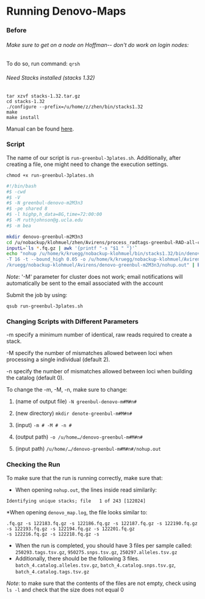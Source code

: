 
# Running Denovo-Maps
### Before
###### Make sure to get on a node on Hoffman-- don't do work on login nodes:

To do so, run command: `qrsh`

###### Need Stacks installed (stacks 1.32) 

```
tar xzvf stacks-1.32.tar.gz
cd stacks-1.32
./configure --prefix=/u/home/z/zhen/bin/stacks1.32
make
make install 
```

Manual can be found [here](http://catchenlab.life.illinois.edu/stacks/manual/).

### Script

The name of our script is `run-greenbul-3plates.sh`. Additionally, after creating a file, one might need to change the 
execution settings. 
```
chmod +x run-greenbul-3plates.sh
```

```sh
#!/bin/bash                                 
#$ -cwd                                                                     
#$ -V                                                                        
#$ -N greenbul-denovo-m2M3n3                                                 
#$ -pe shared 8                                                              
#$ -l highp,h_data=8G,time=72:00:00                                          
#$ -M ruthjohnson@g.ucla.edu                                                 
#$ -m bea 

mkdir denovo-greenbul-m2M3n3
cd /u/nobackup/klohmuel/zhen/Avirens/process_radtags-greenbul-RAD-all-cat 
inputL=`ls *.fq.gz | awk '{printf "-s "$1 " "}'`
echo "nohup /u/home/k/kruegg/nobackup-klohmuel/bin/stacks1.32/bin/denovo_map.pl -m 2 -M 3 -n 3 -S -b 4 -D 'greenbul'
-T 16 -t --bound_high 0.05 -o /u/home/k/kruegg/nobackup-klohmuel/Avirens/denovo-greenbul-m2M3n3" $inputL ">/u/home/k
/kruegg/nobackup-klohmuel/Avirens/denovo-greenbul-m2M3n3/nohup.out" | bash
```
_Note_: '-M' parameter for cluster does not work; email notifications will automatically be sent to the email associated
with the account 

Submit the job by using: 
```
qsub run-greenbul-3plates.sh
```
### Changing Scripts with Different Parameters 
-m specify a minimum number of identical, raw reads required to create a stack.

-M  specify the number of mismatches allowed between loci when processing a single individual (default 2).

-n  specify the number of mismatches allowed between loci when building the catalog (default 0).

To change the -m, -M, -n, make sure to change:

1. (name of output file) `-N greenbul-denovo-m#M#n#`

2. (new directory) `mkdir denote-greenbul-m#M#n#`

3. (input) `-m # -M # -n #`

4. (output path) `-o /u/home…/denovo-greenbul-m#M#n#`

5. (input path) `/u/home/…/denovo-greenbul-m#M#n#/nohup.out`

### Checking the Run
To make sure that the run is running correctly, make sure that:
* When opening `nohup.out`, the lines inside read similarily: 
 ```
Identifying unique stacks; file   1 of 243 [122024]
```
*When opening  `denovo_map.log`, the file looks similar to:
```
.fq.gz -s 122183.fq.gz -s 122186.fq.gz -s 122187.fq.gz -s 122190.fq.gz -s 122193.fq.gz -s 122194.fq.gz -s 122201.fq.gz 
-s 122216.fq.gz -s 122218.fq.gz -s 
```
* When the run is completed, you should have 3 files per sample called:
`250293.tags.tsv.gz`, `950275.snps.tsv.gz`, `250297.alleles.tsv.gz`
* Additionally, there should be the following 3 files.
`batch_4.catalog.alleles.tsv.gz`, `batch_4.catalog.snps.tsv.gz`, `batch_4.catalog.tags.tsv.gz`

_Note_: to make sure that the contents of the files are not empty, check using `ls -l` and check that the size does not equal 0
